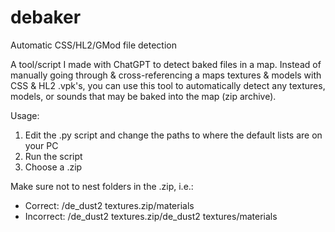 # debaker
Automatic CSS/HL2/GMod file detection

A tool/script I made with ChatGPT to detect baked files in a map. Instead of manually going through & cross-referencing a maps textures & models with CSS & HL2 .vpk's, you can use this tool to automatically detect any textures, models, or sounds that may be baked into the map (zip archive). 

Usage:
1. Edit the .py script and change the paths to where the default lists are on your PC
2. Run the script
3. Choose a .zip

Make sure not to nest folders in the .zip, i.e.:
* Correct: /de_dust2 textures.zip/materials
* Incorrect: /de_dust2 textures.zip/de_dust2 textures/materials
